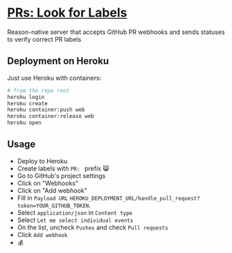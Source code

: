 # [PRs: Look for Labels](https://github.com/Schniz/reason-github-pr-labels-checker)

Reason-native server that accepts GitHub PR webhooks and sends statuses to verify correct PR labels

## Deployment on Heroku

Just use Heroku with containers:

```bash
# from the repo root
heroku login
heroku create
heroku container:push web
heroku container:release web
heroku open
```

## Usage

* Deploy to Heroku
* Create labels with `PR: ` prefix :smile_cat:
* Go to GitHub's project settings
* Click on "Webhooks"
* Click on "Add webhook"
* Fill in `Payload URL` `HEROKU_DEPLOYMENT_URL/handle_pull_request?token=YOUR_GITHUB_TOKEN`.
* Select `application/json` in `Content type`
* Select `Let me select individual events`
* On the list, uncheck `Pushes` and check `Pull requests`
* Click `Add webhook`
* :moneybag:
